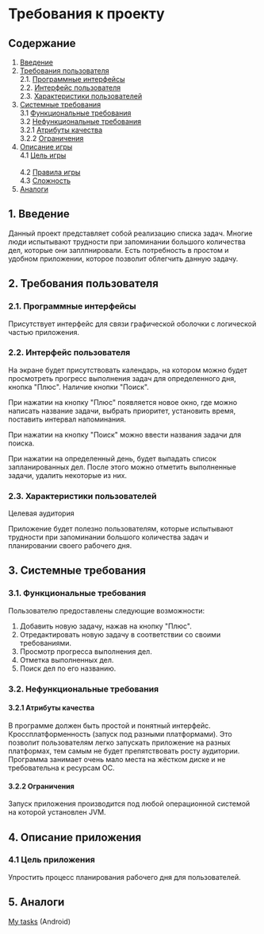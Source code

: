 # Требования к проекту
##  Содержание
1. [Введение](#1) <br>
2. [Требования пользователя](#2) <br>
	2.1. [Программные интерфейсы](#2.1) <br>
	2.2. [Интерфейс пользователя](#2.2) <br>
	2.3. [Характеристики пользователей](#2.3) <br>	
3. [Системные требования](#3) <br>
	3.1 [Функциональные требования](#3.1) <br>
	3.2 [Нефункциональные требования](#3.2) <br>
	3.2.1 [Атрибуты качества](#3.2.1) <br>
	3.2.2 [Ограничения](#3.2.2) <br>
4. [Описание игры](#4) <br>
	4.1 [Цель игры](#4.1) <br>	
	4.2 [Правила игры](#4.2) <br>
	4.3 [Сложность](#4.3) <br>
5. [Аналоги](#5)

## 1. Введение <a name = "1"></a>

Данный проект представляет собой реализацию списка задач. Многие люди испытывают трудности при запоминании большого количества дел, которые они заплпнировали. Есть потребность в простом и удобном приложении, которое позволит облегчить данную задачу.

## 2. Требования пользователя <a name = "2"></a>
### 2.1. Программные интерфейсы <a name = "2.1"></a>
Присутствует интерфейс для связи графической оболочки с логической частью приложения.

### 2.2. Интерфейс пользователя <a name = "2.2"></a>

  На экране будет присутствовать календарь, на котором можно будет просмотреть прогресс выполнения задач для определенного дня, кнопка "Плюс". Наличие кнопки "Поиск".

  При нажатии на кнопку "Плюс" появляется новое окно, где можно написать название задачи, выбрать приоритет, установить время, поставить интервал напоминания.
  
  При нажатии на кнопку "Поиск" можно ввести названия задачи для поиска.
  
  При нажатии на определенный день, будет выпадать список запланированных дел. После этого можно отметить выполненные задачи, удалить некоторые из них.
  
### 2.3. Характеристики пользователей <a name = "2.3"></a>
Целевая аудитория

Приложение будет полезно пользователям, которые испытывают трудности при запоминании большого количества задач и планировании своего рабочего дня.

## 3. Системные требования <a name = "3"></a>

### 3.1. Функциональные требования <a name = "3.1"></a>

Пользователю предоставлены следующие возможности:

1. Добавить новую задачу, нажав на кнопку "Плюс".
2. Отредактировать новую задачу в соответствии со своими требованиями.
3. Просмотр прогресса выполнения дел.
4. Отметка выполненных дел.
5. Поиск дел по его названию.

### 3.2. Нефункциональные требования <a name = "3.2"></a>

#### 3.2.1 Атрибуты качества <a name = "3.2.1"></a>
В программе должен быть простой и понятный интерфейс.
Кроссплатформенность (запуск под разными платформами). Это позволит пользователям легко запускать приложение на разных платформах, тем самым не будет препятствовать росту аудитории.
Программа занимает очень мало места на жёстком диске и не требовательна к ресурсам ОС.
#### 3.2.2 Ограничения <a name = "3.2.2"></a>
Запуск приложения производится под любой операционной системой на которой установлен JVM.

## 4. Описание приложения <a name = "4"></a>
### 4.1 Цель приложения <a name = "4.1"></a>
Упростить процесс планирования рабочего дня для пользователей.

## 5. Аналоги <a name = "5"></a>
[My tasks](https://play.google.com/store/apps/details?id=com.weekly.app&hl=ru) (Android)

